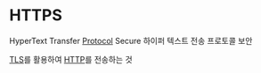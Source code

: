 # HTTPS
HyperText Transfer [Protocol](Protocol) Secure
하이퍼 텍스트 전송 프로토콜 보안

[TLS](TLS)를 활용하여 [HTTP](HTTP)를 전송하는 것

